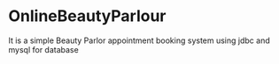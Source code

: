 # OnlineBeautyParlour
It is a simple Beauty Parlor appointment booking system using jdbc and mysql for database
